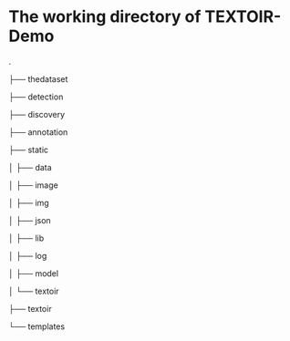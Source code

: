# The working directory of TEXTOIR-Demo
.

├── thedataset

├── detection

├── discovery

├── annotation

├── static

│   ├── data

│   ├── image

│   ├── img

│   ├── json

│   ├── lib

│   ├── log

│   ├── model

│   └── textoir

├── textoir

└── templates

